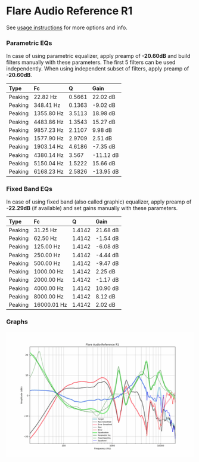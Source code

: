 # Flare Audio Reference R1
See [usage instructions](https://github.com/jaakkopasanen/AutoEq#usage) for more options and info.

### Parametric EQs
In case of using parametric equalizer, apply preamp of **-20.60dB** and build filters manually
with these parameters. The first 5 filters can be used independently.
When using independent subset of filters, apply preamp of **-20.60dB**.

| Type    | Fc         |      Q | Gain      |
|:--------|:-----------|:-------|:----------|
| Peaking | 22.82 Hz   | 0.5661 | 22.02 dB  |
| Peaking | 348.41 Hz  | 0.1363 | -9.02 dB  |
| Peaking | 1355.80 Hz | 3.5113 | 18.98 dB  |
| Peaking | 4483.86 Hz | 1.3543 | 15.27 dB  |
| Peaking | 9857.23 Hz | 2.1107 | 9.98 dB   |
| Peaking | 1577.90 Hz | 2.9709 | 2.51 dB   |
| Peaking | 1903.14 Hz | 4.6186 | -7.35 dB  |
| Peaking | 4380.14 Hz | 3.567  | -11.12 dB |
| Peaking | 5150.04 Hz | 1.5222 | 15.66 dB  |
| Peaking | 6168.23 Hz | 2.5826 | -13.95 dB |

### Fixed Band EQs
In case of using fixed band (also called graphic) equalizer, apply preamp of **-22.29dB**
(if available) and set gains manually with these parameters.

| Type    | Fc          |      Q | Gain     |
|:--------|:------------|:-------|:---------|
| Peaking | 31.25 Hz    | 1.4142 | 21.68 dB |
| Peaking | 62.50 Hz    | 1.4142 | -1.54 dB |
| Peaking | 125.00 Hz   | 1.4142 | -6.08 dB |
| Peaking | 250.00 Hz   | 1.4142 | -4.44 dB |
| Peaking | 500.00 Hz   | 1.4142 | -9.47 dB |
| Peaking | 1000.00 Hz  | 1.4142 | 2.25 dB  |
| Peaking | 2000.00 Hz  | 1.4142 | -1.17 dB |
| Peaking | 4000.00 Hz  | 1.4142 | 10.90 dB |
| Peaking | 8000.00 Hz  | 1.4142 | 8.12 dB  |
| Peaking | 16000.01 Hz | 1.4142 | 2.02 dB  |

### Graphs
![](./Flare%20Audio%20Reference%20R1.png)